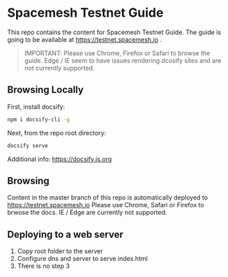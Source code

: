 # Spacemesh Testnet Guide

This repo contains the content for Spacemesh Testnet Guide.
The guide is going to be available at https://testnet.spacemesh.io .

> IMPORTANT: Please use Chrome, Firefox or Safari to browse the guide. Edge / IE seem to have issues rendering dcosify sites and are not currently supported.

##  Browsing Locally

First, install docsify:

```bash
npm i docsify-cli -g
```

Next, from the repo root directory:

```bash
docsify serve
```

Additional info: https://docsify.js.org

## Browsing
Content in the master branch of this repo is automatically deployed to https://testnet.spacemesh.io
Please use Chrome, Safari or Firefox to brwose the docs. IE / Edge are currently not supported.

## Deploying to a web server
1. Copy root folder to the server
2. Configure dns and server to serve index.html
3. There is no step 3
